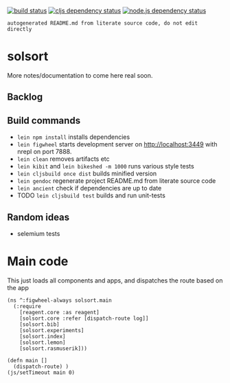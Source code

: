     
[![build status](https://travis-ci.org/rasmuserik/solsort-new.svg?branch=master)](https://travis-ci.org/rasmuserik/solsort-new)
[![cljs dependency status](http://jarkeeper.com/rasmuserik/solsort-new/status.png)](http://jarkeeper.com/rasmuserik/solsort-new)
[![node.js dependency status](https://david-dm.org/rasmuserik/solsort-new.svg)](https://david-dm.org/rasmuserik/solsort-new)

`autogenerated README.md from literate source code, do not edit directly`

# solsort

More notes/documentation to come here real soon.

## Backlog

## Build commands

- `lein npm install` installs dependencies
- `lein figwheel` starts development server on
  [http://localhost:3449](http://localhost:3449/) with nrepl on port 7888.
- `lein clean` removes artifacts etc
- `lein kibit` and `lein bikeshed -m 1000` runs various style tests
- `lein cljsbuild once dist` builds minified version
- `lein gendoc` regenerate project README.md from literate source code
- `lein ancient` check if dependencies are up to date
- TODO `lein cljsbuild test` builds and run unit-tests


## Random ideas

- selemium tests

# Main code

This just loads all components and apps, and dispatches the route based on the app

    
    (ns ^:figwheel-always solsort.main
      (:require
        [reagent.core :as reagent]
        [solsort.core :refer [dispatch-route log]]
        [solsort.bib]
        [solsort.experiments]
        [solsort.index]
        [solsort.lemon]
        [solsort.rasmuserik]))
    
    (defn main []
      (dispatch-route) )
    (js/setTimeout main 0)
